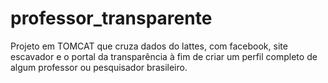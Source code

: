 # professor_transparente

Projeto em TOMCAT que cruza dados do lattes, com facebook, site escavador e o portal da transparência à fim de criar um perfil completo de algum professor ou pesquisador brasileiro.
